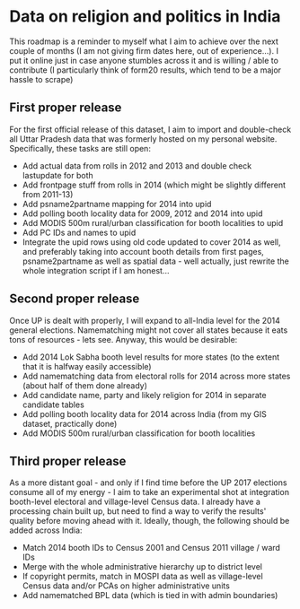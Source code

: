 # Data on religion and politics in India

This roadmap is a reminder to myself what I aim to achieve over the next couple of months (I am not giving firm dates here, out of experience...). I put it online just in case anyone stumbles across it and is willing / able to contribute (I particularly think of form20 results, which tend to be a major hassle to scrape)

## First proper release

For the first official release of this dataset, I aim to import and double-check all Uttar Pradesh data that was formerly hosted on my personal website. Specifically, these tasks are still open:

* Add actual data from rolls in 2012 and 2013 and double check lastupdate for both
* Add frontpage stuff from rolls in 2014 (which might be slightly different from 2011-13)
* Add psname2partname mapping for 2014 into upid
* Add polling booth locality data for 2009, 2012 and 2014 into upid
* Add MODIS 500m rural/urban classification for booth localities to upid
* Add PC IDs and names to upid
* Integrate the upid rows using old code updated to cover 2014 as well, and preferably taking into account booth details from first pages, psname2partname as well as spatial data - well actually, just rewrite the whole integration script if I am honest...

## Second proper release

Once UP is dealt with properly, I will expand to all-India level for the 2014 general elections. Namematching might not cover all states because it eats tons of resources - lets see. Anyway, this would be desirable:

* Add 2014 Lok Sabha booth level results for more states (to the extent that it is halfway easily accessible)
* Add namematching data from electoral rolls for 2014 across more states (about half of them done already)
* Add candidate name, party and likely religion for 2014 in separate candidate tables
* Add polling booth locality data for 2014 across India (from my GIS dataset, practically done)
* Add MODIS 500m rural/urban classification for booth localities 

## Third proper release

As a more distant goal - and only if I find time before the UP 2017 elections consume all of my energy - I aim to take an experimental shot at integration booth-level electoral and village-level Census data. I already have a processing chain built up, but need to find a way to verify the results' quality before moving ahead with it. Ideally, though, the following should be added across India:

* Match 2014 booth IDs to Census 2001 and Census 2011 village / ward IDs
* Merge with the whole administrative hierarchy up to district level
* If copyright permits, match in MOSPI data as well as village-level Census data and/or PCAs on higher administrative units
* Add namematched BPL data (which is tied in with admin boundaries)